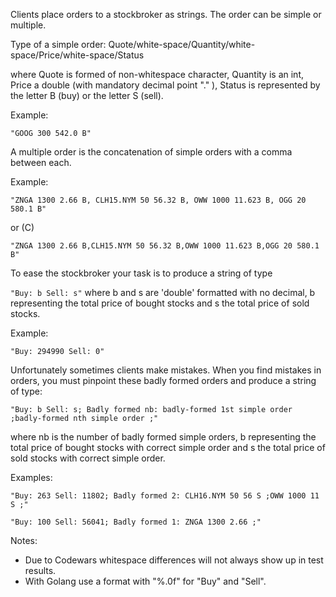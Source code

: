 Clients place orders to a stockbroker as strings. The order can be simple or multiple.
  
  Type of a simple order: Quote/white-space/Quantity/white-space/Price/white-space/Status
  
  where Quote is formed of non-whitespace character, 
  Quantity is an int, 
  Price a double (with mandatory decimal point "." ), 
  Status is represented by the letter B (buy) or the letter S (sell).
  
  Example: 
  
  `"GOOG 300 542.0 B"`
  
  A multiple order is the concatenation of simple orders with a comma between each.
  
  Example: 
  
  `"ZNGA 1300 2.66 B, CLH15.NYM 50 56.32 B, OWW 1000 11.623 B, OGG 20 580.1 B"`
  
  or (C)
  
  `"ZNGA 1300 2.66 B,CLH15.NYM 50 56.32 B,OWW 1000 11.623 B,OGG 20 580.1 B"`
  
  To ease the stockbroker your task is to produce a string of type
  
`"Buy: b Sell: s"`
  where b and s are 'double' 
  formatted with no decimal, b representing the total price of bought stocks and s the total price of sold stocks.
  
  Example: 
  
  `"Buy: 294990 Sell: 0"`
  
  Unfortunately sometimes clients make mistakes. When you find mistakes in orders, you must pinpoint these badly formed orders
  and produce a string of type:
  
  `"Buy: b Sell: s; Badly formed nb: badly-formed 1st simple order ;badly-formed nth simple order ;"`
  
  where nb is the number of badly formed simple orders, b representing the total price of bought stocks
  with correct simple order and s the total price of sold stocks with correct simple order.
  
  Examples: 
  
  `"Buy: 263 Sell: 11802; Badly formed 2: CLH16.NYM 50 56 S ;OWW 1000 11 S ;"`
  
  `"Buy: 100 Sell: 56041; Badly formed 1: ZNGA 1300 2.66 ;"`
  
  Notes:
  - Due to Codewars whitespace differences will not always show up in test results.
  - With Golang use a format with "%.0f" for "Buy" and "Sell".